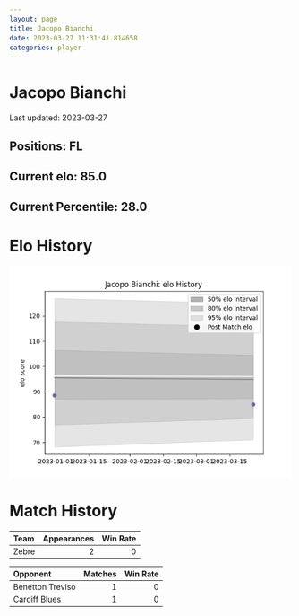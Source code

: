 ```yaml
---  
layout: page  
title: Jacopo Bianchi  
date: 2023-03-27 11:31:41.814658  
categories: player  
---
```

# Jacopo Bianchi


Last updated: 2023-03-27
## Positions: FL

## Current elo: 85.0

## Current Percentile: 28.0

# Elo History


![elo history](history_JacopoBianchi.png)
# Match History


| Team   |   Appearances |   Win Rate |
|:-------|--------------:|-----------:|
| Zebre  |             2 |          0 |

| Opponent         |   Matches |   Win Rate |
|:-----------------|----------:|-----------:|
| Benetton Treviso |         1 |          0 |
| Cardiff Blues    |         1 |          0 |